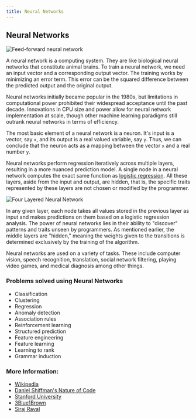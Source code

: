 ```yaml
---
title: Neural Networks
---
```

## Neural Networks
![Feed-forward neural network](http://ufldl.stanford.edu/tutorial/images/SingleNeuron.png)

A neural network is a computing system. They are like biological neural networks that constitute animal brains. 
To train  a neural network, we need an input vector and a corresponding output vector.
The training works by minimizing an error term. This error can be the squared difference between the predicted output and the original output.

Neural networks initially became popular in the 1980s, but limitations in computational power prohibited their widespread acceptance until the past decade.
Innovations in CPU size and power allow for neural network implementation at scale, though other machine learning paradigms still outrank neural networks in terms of efficiency.

The most basic element of a neural network is a neuron. It's input is a vector, say `x`, and its output is a real valued variable, say `y`. Thus, we can conclude that the neuron acts as a mapping between the vector `x` and a real number `y`.

Neural networks perform regression iteratively across multiple layers, resulting in a more nuanced prediction model.
A single node in a neural network computes the exact same function as [logistic regression](../logistic-regression/index.md).
All these layers, aside from the input and output, are hidden, that is, the specific traits represented by these layers are not chosen or modified by the programmer.

![Four Layered Neural Network](http://cs231n.github.io/assets/nn1/neural_net2.jpeg)

In any given layer, each node takes all values stored in the previous layer as input and makes predictions on them based on a logistic regression analysis. 
The power of neural networks lies in their ability to "discover" patterns and traits unseen by programmers. 
As mentioned earlier, the middle layers are "hidden," meaning the weights given to the transitions is determined exclusively by the training of the algorithm.

Neural networks are used on a variety of tasks. These include computer vision, speech recognition, translation, social network filtering, playing video games, and medical diagnosis among other things.

### Problems solved using Neural Networks
- Classification
- Clustering
- Regression
- Anomaly detection 
- Association rules 
- Reinforcement learning 
- Structured prediction 
- Feature engineering 
- Feature learning 
- Learning to rank
- Grammar induction

### More Information:
- <a href=' https://en.wikipedia.org/wiki/Artificial_neural_network#Components_of_an_artificial_neural_network ' target='_blank' rel='nofollow'>Wikipedia</a>
- <a href='http://natureofcode.com/book/chapter-10-neural-networks/' target='_blank' rel='nofollow'>Daniel Shiffman's Nature of Code</a>
- <a href='http://ufldl.stanford.edu/tutorial/supervised/MultiLayerNeuralNetworks/' target='_blank' rel='nofollow'>Stanford University</a>
- <a href='https://youtu.be/aircAruvnKk' target='_blank' rel='nofollow'>3Blue1Brown</a>
- <a href='https://youtu.be/h3l4qz76JhQ' target='_blank' rel='nofollow'>Siraj Raval</a>

